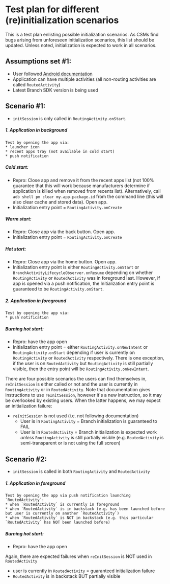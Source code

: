 # Test plan for different (re)initialization scenarios

This is a test plan enlisting possible initialization scenarios. As CSMs
find bugs arising from unforeseen initialization scenarios, this list should 
be updated. Unless noted, initialization is expected to work in all scenarios.


## Assumptions set #1:
* User followed [Android documentation](https://docs.branch.io/apps/android/)
* Application can have multiple activities (all non-routing activities 
are called `RoutedActivity`)
* Latest Branch SDK version is being used


## Scenario #1:
* `initSession` is only called in `RoutingActivity.onStart`.


##### 1. Application in background
```
Test by opening the app via:
* launcher icon
* recent apps tray (not available in cold start)
* push notification
```
##### Cold start:
* Repro: Close app and remove it from the recent apps list
(not 100% guarantee that this will work because manufacturers determine
if application is killed when removed from recents list). Alternatively,
call `adb shell pm clear my.app.package.id` from the command line (this 
will also clear cache and stored data). Open app.
* Initialization entry point = `RoutingActivity.onCreate`


##### Warm start:
* Repro: Close app via the back button. Open app.
* Initialization entry point = `RoutingActivity.onCreate`

##### Hot start:
* Repro: Close app via the home button. Open app.
* Initialization entry point is either `RoutingActivity.onStart` or 
`BranchActivityLifecycleObserver.onResume` depending on whether `RoutingActivity` 
or `RoutedActivity` was in foreground last. However, if app is opened via 
a push notification, the Initialization entry point is guaranteed to be 
`RoutingActivity.onStart`.


##### 2. Application in foreground
```
Test by opening the app via:
* push notification
```
##### Burning hot start:
* Repro: have the app open
* Initialization entry point = either `RoutingActivity.onNewIntent` 
or `RoutingActivity.onStart` depending if user is currently on `RoutingActivity`
or `RoutedActivity` respectively. There is one exception, if the user is on
`RoutedActivity` but `RoutingActivity` is still partially visible, then the 
entry point will be `RoutingActivity.onNewIntent`.

There are four possible scenarios the users can find themselves in, 
`reInitSession` is either called or not and the user is currently in 
`RoutingActivity` or in `RoutedActivity`. Note that documentation gives 
instructions to use `reInitSession`, however it's a new instruction, so 
it may be overlooked by existing users. When the latter happens, we may 
expect an initialization failure:
* `reInitSession` is not used (i.e. not following documentation)
    * User is in `RoutingActivity` = Branch initialization is guaranteed to FAIL
    * User is in `RoutedActivity` = Branch initialization is expected work _unless_ 
    `RoutingActivity` is still partially visible (e.g. `RoutedActivity` is
    semi-transparent or is not using the full screen)


## Scenario #2:
* `initSession` is called in both `RoutingActivity` and `RoutedActivity`

##### 1. Application in foreground
```
Test by opening the app via push notification launching `RoutedActivity`:
* when `RoutedActivity` is currently in foreground
* when `RoutedActivity` is in backstack (e.g. has been launched before 
but user is currently on another `RoutedActivity`)
* when `RoutedActivity` is NOT in backstack (e.g. this particular 
`RoutedActivity` has NOT been launched before)
```

##### Burning hot start:
* Repro: have the app open

Again, there are expected failures when `reInitSession` is NOT used in `RoutedActivity`
* user is currently in `RoutedActivity` = guaranteed initialization failure
* `RoutedActivity` is in backstack BUT partially visible